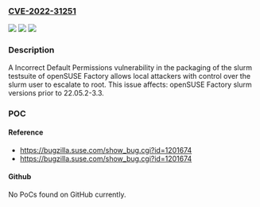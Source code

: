 ### [CVE-2022-31251](https://cve.mitre.org/cgi-bin/cvename.cgi?name=CVE-2022-31251)
![](https://img.shields.io/static/v1?label=Product&message=openSUSE%20Factory&color=blue)
![](https://img.shields.io/static/v1?label=Version&message=slurm%3C%2022.05.2-3.3%20&color=brighgreen)
![](https://img.shields.io/static/v1?label=Vulnerability&message=CWE-276%3A%20Incorrect%20Default%20Permissions&color=brighgreen)

### Description

A Incorrect Default Permissions vulnerability in the packaging of the slurm testsuite of openSUSE Factory allows local attackers with control over the slurm user to escalate to root. This issue affects: openSUSE Factory slurm versions prior to 22.05.2-3.3.

### POC

#### Reference
- https://bugzilla.suse.com/show_bug.cgi?id=1201674
- https://bugzilla.suse.com/show_bug.cgi?id=1201674

#### Github
No PoCs found on GitHub currently.


